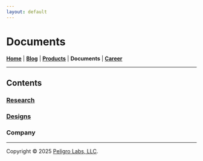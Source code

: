 ```yaml
---
layout: default
---
```

# Documents
<b>[Home](./index.html)</b> | <b>[Blog](./blog.html)</b> | <b>[Products](./products.html)</b> | <b>Documents</b> | <b>[Career](./career.html)</b>
* * *

## Contents

### [Research](./documents/research.html)

### [Designs](./documents/designs.html)

### Company

---

Copyright &copy; 2025 [Peligro Labs, LLC](https://peligrolabs.com/).